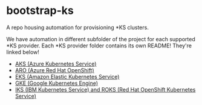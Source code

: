 # bootstrap-ks

A repo housing automation for provisioning *KS clusters.  

We have automation in different subfolder of the project for each supported *KS provider.  Each *KS provider folder contains its own README!  They're linked below!

* [AKS (Azure Kubernetes Service)](aks)
* [ARO (Azure Red Hat OpenShift)](aro)
* [EKS (Amazon Elastic Kubernetes Service)](eks)
* [GKE (Google Kubernetes Engine)](gke)
* [IKS (IBM Kubernetes Service) and ROKS (Red Hat OpenShift Kubernetes Service)](iks)
